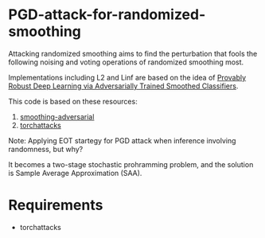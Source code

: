 # PGD-attack-for-randomized-smoothing
Attacking randomized smoothing aims to find the perturbation that fools the following noising and voting operations of randomized smoothing most.

Implementations including L2 and Linf are based on the idea of [Provably Robust Deep Learning via Adversarially Trained Smoothed Classifiers](https://arxiv.org/abs/1906.04584).

This code is based on these resources:
1. [smoothing-adversarial](https://github.com/Hadisalman/smoothing-adversarial)
2. [torchattacks](https://github.com/Harry24k/adversarial-attacks-pytorch)

Note: Applying EOT startegy for PGD attack when inference involving randomness, but why?

It becomes a two-stage stochastic prohramming problem, and the solution is Sample Average Approximation (SAA).

# Requirements
- torchattacks
